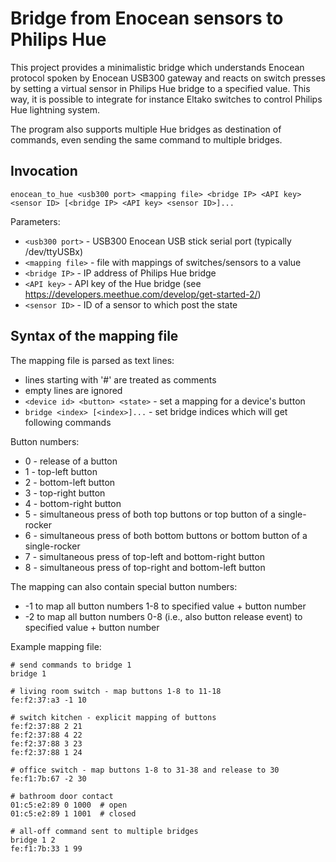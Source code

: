# Bridge from Enocean sensors to Philips Hue

This project provides a minimalistic bridge which understands Enocean
protocol spoken by Enocean USB300 gateway and reacts on switch presses
by setting a virtual sensor in Philips Hue bridge to a specified value.
This way, it is possible to integrate for instance Eltako switches to
control Philips Hue lightning system.

The program also supports multiple Hue bridges as destination of commands,
even sending the same command to multiple bridges.


## Invocation

`enocean_to_hue <usb300 port> <mapping file> <bridge IP> <API key> <sensor ID> [<bridge IP> <API key> <sensor ID>]...`

Parameters:
   - `<usb300 port>` - USB300 Enocean USB stick serial port (typically /dev/ttyUSBx)
   - `<mapping file>` - file with mappings of switches/sensors to a value
   - `<bridge IP>` - IP address of Philips Hue bridge
   - `<API key>` - API key of the Hue bridge (see https://developers.meethue.com/develop/get-started-2/)
   - `<sensor ID>` - ID of a sensor to which post the state

## Syntax of the mapping file

The mapping file is parsed as text lines:
   - lines starting with '#' are treated as comments
   - empty lines are ignored
   - `<device id> <button> <state>` - set a mapping for a device's button
   - `bridge <index> [<index>]...` - set bridge indices which will get following commands

Button numbers:
   - 0 - release of a button
   - 1 - top-left button
   - 2 - bottom-left button
   - 3 - top-right button
   - 4 - bottom-right button
   - 5 - simultaneous press of both top buttons or top button of a single-rocker
   - 6 - simultaneous press of both bottom buttons or bottom button of a single-rocker
   - 7 - simultaneous press of top-left and bottom-right button
   - 8 - simultaneous press of top-right and bottom-left button

The mapping can also contain special button numbers:
   - -1 to map all button numbers 1-8 to specified value + button number
   - -2 to map all button numbers 0-8 (i.e., also button release event)
     to specified value + button number

Example mapping file:
```
# send commands to bridge 1
bridge 1

# living room switch - map buttons 1-8 to 11-18
fe:f2:37:a3 -1 10

# switch kitchen - explicit mapping of buttons
fe:f2:37:88 2 21
fe:f2:37:88 4 22
fe:f2:37:88 3 23
fe:f2:37:88 1 24

# office switch - map buttons 1-8 to 31-38 and release to 30
fe:f1:7b:67 -2 30

# bathroom door contact
01:c5:e2:89 0 1000	# open
01:c5:e2:89 1 1001	# closed

# all-off command sent to multiple bridges
bridge 1 2
fe:f1:7b:33 1 99
```

